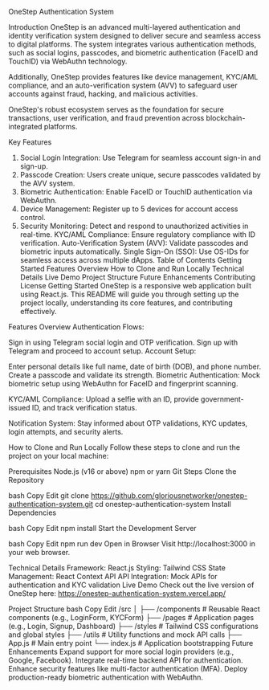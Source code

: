 OneStep Authentication System


Introduction
OneStep is an advanced multi-layered authentication and identity verification system designed to deliver secure and seamless access to digital platforms. The system integrates various authentication methods, such as social logins, passcodes, and biometric authentication (FaceID and TouchID) via WebAuthn technology.

Additionally, OneStep provides features like device management, KYC/AML compliance, and an auto-verification system (AVV) to safeguard user accounts against fraud, hacking, and malicious activities.

OneStep's robust ecosystem serves as the foundation for secure transactions, user verification, and fraud prevention across blockchain-integrated platforms.

Key Features
1. Social Login Integration: Use Telegram for seamless account sign-in and sign-up.
2. Passcode Creation: Users create unique, secure passcodes validated by the AVV system.
3. Biometric Authentication: Enable FaceID or TouchID authentication via WebAuthn.
4. Device Management: Register up to 5 devices for account access control.
5. Security Monitoring: Detect and respond to unauthorized activities in real-time.
KYC/AML Compliance: Ensure regulatory compliance with ID verification.
Auto-Verification System (AVV): Validate passcodes and biometric inputs automatically.
Single Sign-On (SSO): Use OS-IDs for seamless access across multiple dApps.
Table of Contents
Getting Started
Features Overview
How to Clone and Run Locally
Technical Details
Live Demo
Project Structure
Future Enhancements
Contributing
License
Getting Started
OneStep is a responsive web application built using React.js. This README will guide you through setting up the project locally, understanding its core features, and contributing effectively.

Features Overview
Authentication Flows:

Sign in using Telegram social login and OTP verification.
Sign up with Telegram and proceed to account setup.
Account Setup:

Enter personal details like full name, date of birth (DOB), and phone number.
Create a passcode and validate its strength.
Biometric Authentication:
Mock biometric setup using WebAuthn for FaceID and fingerprint scanning.

KYC/AML Compliance:
Upload a selfie with an ID, provide government-issued ID, and track verification status.

Notification System:
Stay informed about OTP validations, KYC updates, login attempts, and security alerts.

How to Clone and Run Locally
Follow these steps to clone and run the project on your local machine:

Prerequisites
Node.js (v16 or above)
npm or yarn
Git
Steps
Clone the Repository

bash
Copy
Edit
git clone https://github.com/gloriousnetworker/onestep-authentication-system.git
cd onestep-authentication-system
Install Dependencies

bash
Copy
Edit
npm install
Start the Development Server

bash
Copy
Edit
npm run dev
Open in Browser
Visit http://localhost:3000 in your web browser.

Technical Details
Framework: React.js
Styling: Tailwind CSS
State Management: React Context API
API Integration: Mock APIs for authentication and KYC validation
Live Demo
Check out the live version of OneStep here:
https://onestep-authentication-system.vercel.app/

Project Structure
bash
Copy
Edit
/src
│
├── /components      # Reusable React components (e.g., LoginForm, KYCForm)
├── /pages           # Application pages (e.g., Login, Signup, Dashboard)
├── /styles          # Tailwind CSS configurations and global styles
├── /utils           # Utility functions and mock API calls
├── App.js           # Main entry point
└── index.js         # Application bootstrapping
Future Enhancements
Expand support for more social login providers (e.g., Google, Facebook).
Integrate real-time backend API for authentication.
Enhance security features like multi-factor authentication (MFA).
Deploy production-ready biometric authentication with WebAuthn.